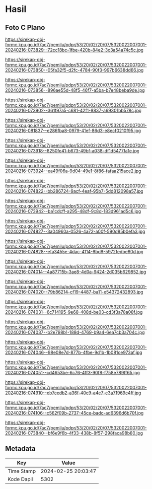 # Hasil

## Foto C Plano

https://sirekap-obj-formc.kpu.go.id/7ac7/pemilu/pdpr/53/20/02/20/07/5320022007001-20240216-073829--72cc18bc-1fbe-420b-84e2-3c3a54a74c5c.jpg

https://sirekap-obj-formc.kpu.go.id/7ac7/pemilu/pdpr/53/20/02/20/07/5320022007001-20240216-073850--05fa32f5-d2fc-4784-90f3-997b6638dd66.jpg

https://sirekap-obj-formc.kpu.go.id/7ac7/pemilu/pdpr/53/20/02/20/07/5320022007001-20240216-073856--896ae55d-48f5-46f7-a5ba-b7e48beba9de.jpg

https://sirekap-obj-formc.kpu.go.id/7ac7/pemilu/pdpr/53/20/02/20/07/5320022007001-20240216-073902--361f97a5-c681-42f1-8837-a69301bb578c.jpg

https://sirekap-obj-formc.kpu.go.id/7ac7/pemilu/pdpr/53/20/02/20/07/5320022007001-20240216-081837--e286fba8-0979-41ef-86d3-e8ecf0210f95.jpg

https://sirekap-obj-formc.kpu.go.id/7ac7/pemilu/pdpr/53/20/02/20/07/5320022007001-20240216-073918--8250fe41-b673-49bf-a038-df1d5477fa1e.jpg

https://sirekap-obj-formc.kpu.go.id/7ac7/pemilu/pdpr/53/20/02/20/07/5320022007001-20240216-073924--ea49f06a-9d04-49e1-8f86-fafaa215ace2.jpg

https://sirekap-obj-formc.kpu.go.id/7ac7/pemilu/pdpr/53/20/02/20/07/5320022007001-20240216-074822--bb286724-9acf-4eaf-95b7-5dd812098a57.jpg

https://sirekap-obj-formc.kpu.go.id/7ac7/pemilu/pdpr/53/20/02/20/07/5320022007001-20240216-073942--ba1cdcff-a295-48df-9c8d-183d961ad5c6.jpg

https://sirekap-obj-formc.kpu.go.id/7ac7/pemilu/pdpr/53/20/02/20/07/5320022007001-20240216-074827--3a04960a-0526-4a72-a00f-590d85b0efa3.jpg

https://sirekap-obj-formc.kpu.go.id/7ac7/pemilu/pdpr/53/20/02/20/07/5320022007001-20240216-074828--efa3455e-4dac-4114-8bd8-5972fedbe80d.jpg

https://sirekap-obj-formc.kpu.go.id/7ac7/pemilu/pdpr/53/20/02/20/07/5320022007001-20240216-074014--4a87715b-3ae8-4d0a-9424-2d035b629852.jpg

https://sirekap-obj-formc.kpu.go.id/7ac7/pemilu/pdpr/53/20/02/20/07/5320022007001-20240216-074020--79b86214-cf19-4487-ba11-e54372432893.jpg

https://sirekap-obj-formc.kpu.go.id/7ac7/pemilu/pdpr/53/20/02/20/07/5320022007001-20240216-074031--6c714195-9e68-408d-be03-cd3f3a78a08f.jpg

https://sirekap-obj-formc.kpu.go.id/7ac7/pemilu/pdpr/53/20/02/20/07/5320022007001-20240216-074037--b2e798b1-188d-4769-b9a4-6ea7cb3a704c.jpg

https://sirekap-obj-formc.kpu.go.id/7ac7/pemilu/pdpr/53/20/02/20/07/5320022007001-20240216-074046--98e08e7d-877b-4fbe-9d1b-1b081ce973af.jpg

https://sirekap-obj-formc.kpu.go.id/7ac7/pemilu/pdpr/53/20/02/20/07/5320022007001-20240216-074051--cd4653be-6c76-4ff3-90f8-f758e789ff65.jpg

https://sirekap-obj-formc.kpu.go.id/7ac7/pemilu/pdpr/53/20/02/20/07/5320022007001-20240216-074910--eb7cedb2-a36f-40c9-a4c7-c3a71969c4ff.jpg

https://sirekap-obj-formc.kpu.go.id/7ac7/pemilu/pdpr/53/20/02/20/07/5320022007001-20240216-074106--c562f09b-2737-45ce-badc-ad6396d6b70f.jpg

https://sirekap-obj-formc.kpu.go.id/7ac7/pemilu/pdpr/53/20/02/20/07/5320022007001-20240216-073840--bf6e9f6b-4f33-438b-8f57-298faca98b80.jpg


## Metadata

| Key        | Value               |
| ---------- | ------------------- |
| Time Stamp | 2024-02-25 20:03:47 |
| Kode Dapil | 5302                |



